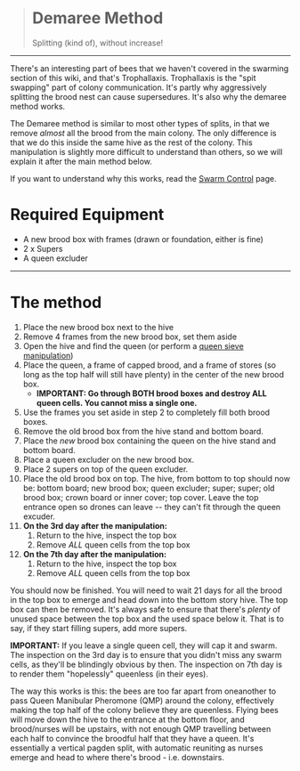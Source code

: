 > # Demaree Method
> 
> Splitting (kind of), without increase!
---

There's an interesting part of bees that we haven't covered in the swarming section of this wiki, and that's Trophallaxis. Trophallaxis is the "spit swapping" part of colony communication. It's partly why aggressively splitting the brood nest can cause supersedures. It's also why the demaree method works. 

The Demaree method is similar to most other types of splits, in that we remove *almost* all the brood from the main colony. The only difference is that we do this inside the same hive as the rest of the colony. This manipulation is slightly more difficult to understand than others, so we will explain it after the main method below. 

If you want to understand why this works, read the [Swarm Control](/queen_events/swarming/swarm_control) page.

# Required Equipment

* A new brood box with frames (drawn or foundation, either is fine)
* 2 x Supers
* A queen excluder

--- 

# The method

1. Place the new brood box next to the hive
1. Remove 4 frames from the new brood box, set them aside
1. Open the hive and find the queen (or perform a [queen sieve manipulation](/queen_events/swarming/swarm_control#but-i-cant-find-her))
1. Place the queen, a frame of capped brood, and a frame of stores (so long as the top half will still have plenty) in the center of the new brood box.
    * **IMPORTANT: Go through BOTH brood boxes and destroy ALL queen cells. You cannot miss a single one.**
1. Use the frames you set aside in step 2 to completely fill both brood boxes.
1. Remove the old brood box from the hive stand and bottom board.
1. Place the *new* brood box containing the queen on the hive stand and bottom board. 
1. Place a queen excluder on the new brood box.
1. Place 2 supers on top of the queen excluder.
1. Place the old brood box on top. The hive, from bottom to top should now be: bottom board; new brood box; queen excluder; super; super; old brood box; crown board or inner cover; top cover. Leave the top entrance open so drones can leave -- they can't fit through the queen excuder.
1. **On the 3rd day after the manipulation:**
    1. Return to the hive, inspect the top box
    1. Remove *ALL* queen cells from the top box
1. **On the 7th day after the manipulation:**
    1. Return to the hive, inspect the top box
    1. Remove *ALL* queen cells from the top box

You should now be finished. You will need to wait 21 days for all the brood in the top box to emerge and head down into the bottom story hive. The top box can then be removed. It's always safe to ensure that there's *plenty* of unused space between the top box and the used space below it. That is to say, if they start filling supers, add more supers.

**IMPORTANT:** If you leave a single queen cell, they will cap it and swarm. The inspection on the 3rd day is to ensure that you didn't miss any swarm cells, as they'll be blindingly obvious by then. The inspection on 7th day is to render them "hopelessly" queenless (in their eyes). 

The way this works is this: the bees are too far apart from oneanother to pass Queen Manibular Pheromone (QMP) around the colony, effectively making the top half of the colony believe they are queenless. Flying bees will move down the hive to the entrance at the bottom floor, and brood/nurses will be upstairs, with not enough QMP travelling between each half to convince the broodful half that they have a queen. It's essentially a vertical pagden split, with automatic reuniting as nurses emerge and head to where there's brood - i.e. downstairs.
